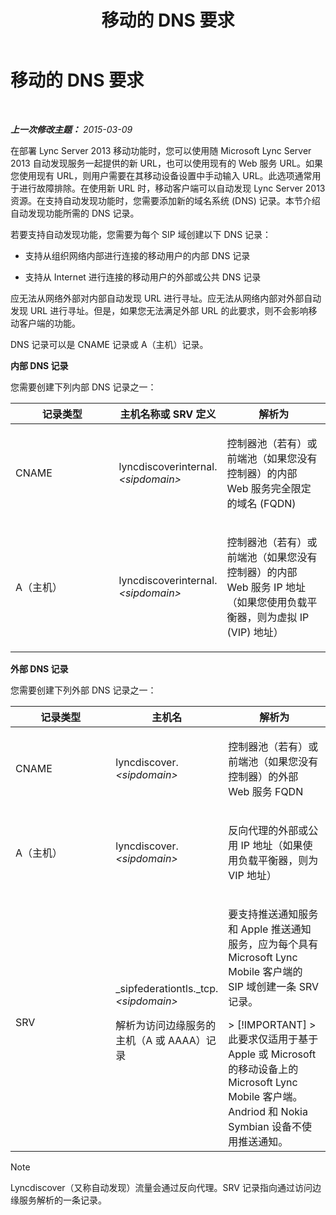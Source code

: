 ﻿---
title: 移动的 DNS 要求
TOCTitle: 移动的 DNS 要求
ms:assetid: df6962bc-2a16-440e-a333-022ebd14f957
ms:mtpsurl: https://technet.microsoft.com/zh-cn/library/Hh690040(v=OCS.15)
ms:contentKeyID: 49314484
ms.date: 05/19/2016
mtps_version: v=OCS.15
ms.translationtype: HT
---

# 移动的 DNS 要求

 

_**上一次修改主题：** 2015-03-09_

在部署 Lync Server 2013 移动功能时，您可以使用随 Microsoft Lync Server 2013 自动发现服务一起提供的新 URL，也可以使用现有的 Web 服务 URL。如果您使用现有 URL，则用户需要在其移动设备设置中手动输入 URL。此选项通常用于进行故障排除。在使用新 URL 时，移动客户端可以自动发现 Lync Server 2013 资源。在支持自动发现功能时，您需要添加新的域名系统 (DNS) 记录。本节介绍自动发现功能所需的 DNS 记录。

若要支持自动发现功能，您需要为每个 SIP 域创建以下 DNS 记录：

  - 支持从组织网络内部进行连接的移动用户的内部 DNS 记录

  - 支持从 Internet 进行连接的移动用户的外部或公共 DNS 记录

应无法从网络外部对内部自动发现 URL 进行寻址。应无法从网络内部对外部自动发现 URL 进行寻址。但是，如果您无法满足外部 URL 的此要求，则不会影响移动客户端的功能。

DNS 记录可以是 CNAME 记录或 A（主机）记录。

**内部 DNS 记录**

您需要创建下列内部 DNS 记录之一：


<table>
<colgroup>
<col style="width: 33%" />
<col style="width: 33%" />
<col style="width: 33%" />
</colgroup>
<thead>
<tr class="header">
<th>记录类型</th>
<th>主机名称或 SRV 定义</th>
<th>解析为</th>
</tr>
</thead>
<tbody>
<tr class="odd">
<td><p>CNAME</p></td>
<td><p>lyncdiscoverinternal.<em>&lt;sipdomain&gt;</em></p></td>
<td><p>控制器池（若有）或前端池（如果您没有控制器）的内部 Web 服务完全限定的域名 (FQDN)</p></td>
</tr>
<tr class="even">
<td><p>A（主机）</p></td>
<td><p>lyncdiscoverinternal.<em>&lt;sipdomain&gt;</em></p></td>
<td><p>控制器池（若有）或前端池（如果您没有控制器）的内部 Web 服务 IP 地址（如果您使用负载平衡器，则为虚拟 IP (VIP) 地址）</p></td>
</tr>
</tbody>
</table>


**外部 DNS 记录**

您需要创建下列外部 DNS 记录之一：


<table>
<colgroup>
<col style="width: 33%" />
<col style="width: 33%" />
<col style="width: 33%" />
</colgroup>
<thead>
<tr class="header">
<th>记录类型</th>
<th>主机名</th>
<th>解析为</th>
</tr>
</thead>
<tbody>
<tr class="odd">
<td><p>CNAME</p></td>
<td><p>lyncdiscover. <em>&lt;sipdomain&gt;</em></p></td>
<td><p>控制器池（若有）或前端池（如果您没有 控制器）的外部 Web 服务 FQDN</p></td>
</tr>
<tr class="even">
<td><p>A（主机）</p></td>
<td><p>lyncdiscover. <em>&lt;sipdomain&gt;</em></p></td>
<td><p>反向代理的外部或公用 IP 地址（如果使用负载平衡器，则为 VIP 地址）</p></td>
</tr>
<tr class="odd">
<td><p>SRV</p></td>
<td><p>_sipfederationtls._tcp. <em>&lt;sipdomain&gt;</em></p>
<p>解析为访问边缘服务的主机（A 或 AAAA）记录</p></td>
<td><p>要支持推送通知服务和 Apple 推送通知服务，应为每个具有 Microsoft Lync Mobile 客户端的 SIP 域创建一条 SRV 记录。</p>
<div class="alert">
> [!IMPORTANT]
> 此要求仅适用于基于 Apple 或 Microsoft 的移动设备上的 Microsoft Lync Mobile 客户端。Andriod 和 Nokia Symbian 设备不使用推送通知。

</div></td>
</tr>
</tbody>
</table>


> [!NOTE]  
> Lyncdiscover（又称自动发现）流量会通过反向代理。SRV 记录指向通过访问边缘服务解析的一条记录。



